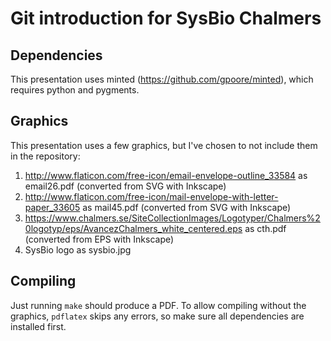 # Git introduction for SysBio Chalmers

## Dependencies

This presentation uses minted (https://github.com/gpoore/minted),
which requires python and pygments.

## Graphics

This presentation uses a few graphics, but I've chosen to not include
them in the repository:

1. http://www.flaticon.com/free-icon/email-envelope-outline_33584 as
   email26.pdf (converted from SVG with Inkscape)
2. http://www.flaticon.com/free-icon/mail-envelope-with-letter-paper_33605
   as mail45.pdf (converted from SVG with Inkscape)
3. https://www.chalmers.se/SiteCollectionImages/Logotyper/Chalmers%20logotyp/eps/AvancezChalmers_white_centered.eps
   as cth.pdf (converted from EPS with Inkscape)
4. SysBio logo as sysbio.jpg


## Compiling

Just running `make` should produce a PDF. To allow compiling without
the graphics, `pdflatex` skips any errors, so make sure all
dependencies are installed first.


